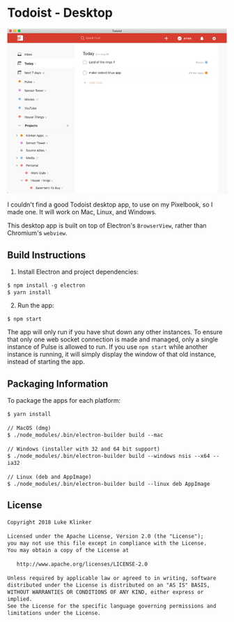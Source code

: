 # Todoist - Desktop

![preview](artwork/preview.png)

I couldn't find a good Todoist desktop app, to use on my Pixelbook, so I made one. It will work on Mac, Linux, and Windows.

This desktop app is built on top of Electron's `BrowserView`, rather than Chromium's `webview`.

## Build Instructions

1. Install Electron and project dependencies:

```
$ npm install -g electron
$ yarn install
```

2. Run the app:

```
$ npm start
```

The app will only run if you have shut down any other instances. To ensure that only one web socket connection is made and managed, only a single instance of Pulse is allowed to run. If you use `npm start` while another instance is running, it will simply display the window of that old instance, instead of starting the app.

## Packaging Information

To package the apps for each platform:

```
$ yarn install

// MacOS (dmg)
$ ./node_modules/.bin/electron-builder build --mac

// Windows (installer with 32 and 64 bit support)
$ ./node_modules/.bin/electron-builder build --windows nsis --x64 --ia32

// Linux (deb and AppImage)
$ ./node_modules/.bin/electron-builder build --linux deb AppImage
```

## License

    Copyright 2018 Luke Klinker

    Licensed under the Apache License, Version 2.0 (the "License");
    you may not use this file except in compliance with the License.
    You may obtain a copy of the License at

       http://www.apache.org/licenses/LICENSE-2.0

    Unless required by applicable law or agreed to in writing, software
    distributed under the License is distributed on an "AS IS" BASIS,
    WITHOUT WARRANTIES OR CONDITIONS OF ANY KIND, either express or implied.
    See the License for the specific language governing permissions and
    limitations under the License.
